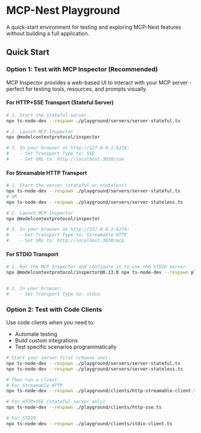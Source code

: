 # MCP-Nest Playground

A quick-start environment for testing and exploring MCP-Nest features without building a full application.

## Quick Start

### Option 1: Test with MCP Inspector (Recommended)

MCP Inspector provides a web-based UI to interact with your MCP server - perfect for testing tools, resources, and prompts visually.

#### For HTTP+SSE Transport (Stateful Server)

```bash
# 1. Start the stateful server
npx ts-node-dev --respawn ./playground/servers/server-stateful.ts

# 2. Launch MCP Inspector
npx @modelcontextprotocol/inspector

# 3. In your browser at http://127.0.0.1:6274:
#    - Set Transport Type to: SSE
#    - Set URL to: http://localhost:3030/sse
```

#### For Streamable HTTP Transport

```bash
# 1. Start the server (stateful or stateless)
npx ts-node-dev --respawn ./playground/servers/server-stateful.ts
# OR
npx ts-node-dev --respawn ./playground/servers/server-stateless.ts

# 2. Launch MCP Inspector
npx @modelcontextprotocol/inspector

# 3. In your browser at http://127.0.0.1:6274:
#    - Set Transport Type to: Streamable HTTP
#    - Set URL to: http://localhost:3030/mcp
```

#### For STDIO Transport

```bash
# 1. Run the MCP Inspector and configure it to use the STDIO server
npx @modelcontextprotocol/inspector@0.13.0 npx ts-node-dev --respawn playground/servers/stdio.ts


# 2. In your browser:
#    - Set Transport Type to: stdio
```

### Option 2: Test with Code Clients

Use code clients when you need to:

- Automate testing
- Build custom integrations
- Test specific scenarios programmatically

```bash
# Start your server first (choose one):
npx ts-node-dev --respawn ./playground/servers/server-stateful.ts
npx ts-node-dev --respawn ./playground/servers/server-stateless.ts

# Then run a client:
# For Streamable HTTP
npx ts-node-dev --respawn ./playground/clients/http-streamable-client.ts

# For HTTP+SSE (stateful server only)
npx ts-node-dev --respawn ./playground/clients/http-sse.ts

# For STDIO
npx ts-node-dev --respawn ./playground/clients/stdio-client.ts
```
